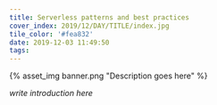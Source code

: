 ```yaml
---
title: Serverless patterns and best practices
cover_index: 2019/12/DAY/TITLE/index.jpg
tile_color: '#fea832'
date: 2019-12-03 11:49:50
tags:
---
```

{% asset_img banner.png "Description goes here" %}

_write introduction here_